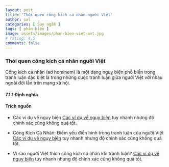 ```yaml
---
layout: post
title: 'Thói quen công kích cá nhân người Việt'
author: sal
categories: [ Suy ngẫm ]
tags: [ phản biện ]
image: assets/images/phan-bien-viet-avt.jpg
# rating: 4.5
comments: false
---
```


### Thói quen công kích cá nhân người Việt

Công kích cá nhân (ad hominem) là một dạng nguỵ biện phổ biến trong tranh luận đặc biệt là trong những cuộc tranh luận giữa người Việt với nhau ngoài đời lẫn trên mạng xã hội.

#### 7.1.1 Định nghĩa


#### Trích nguồn
- Các ví dụ về ngụy biện [Các ví dụ về ngụy biện](http://nguyennhutchithao.blogspot.com/) tuy nhanh nhưng độ chính xác cũng không quá tốt.

- Công Kích Cá Nhân: Điểm yếu điển hình trong tranh luận của người Việt [Các ví dụ về ngụy biện](https://www.youtube.com/watch?v=7xuKwIa5x9Q&list=WL&index=2) tuy nhanh nhưng độ chính xác cũng không quá tốt.

- Vì sao người Việt thích công kích cá nhân khi tranh luận?
 [Các ví dụ về ngụy biện](https://tusach.thuvienkhoahoc.com/wiki/V%C3%AC_sao_ng%C6%B0%E1%BB%9Di_Vi%E1%BB%87t_th%C3%ADch_c%C3%B4ng_k%C3%ADch_c%C3%A1_nh%C3%A2n_khi_tranh_lu%E1%BA%ADn%3F) tuy nhanh nhưng độ chính xác cũng không quá tốt.

